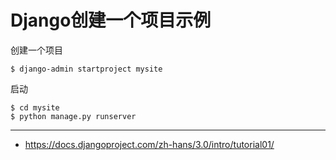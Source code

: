 # Django创建一个项目示例

创建一个项目

    $ django-admin startproject mysite

启动

    $ cd mysite
    $ python manage.py runserver

---

- https://docs.djangoproject.com/zh-hans/3.0/intro/tutorial01/

